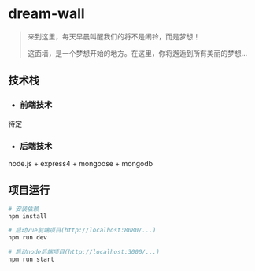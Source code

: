 # dream-wall

>来到这里，每天早晨叫醒我们的将不是闹铃，而是梦想！
>
>这面墙，是一个梦想开始的地方。在这里，你将邂逅到所有美丽的梦想...

## 技术栈

* ### 前端技术

待定

* ### 后端技术

node.js + express4 + mongoose + mongodb

## 项目运行

``` bash
# 安装依赖
npm install

# 启动vue前端项目(http://localhost:8080/...)
npm run dev

# 启动node后端项目(http://localhost:3000/...)
npm run start
```
